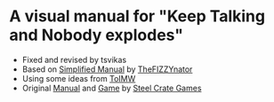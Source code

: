 # A visual manual for "Keep Talking and Nobody explodes"

* Fixed and revised by tsvikas
* Based on [Simplified Manual](http://fizzystack.web.fc2.com/ktane/visual.html)
  by [TheFIZZYnator](https://www.reddit.com/user/thefizzynator/)
* Using some ideas from [ToIMW](https://github.com/Timwi/KtaneContent/tree/master/PDF)
* Original [Manual](https://www.bombmanual.com/)
  and [Game](http://www.keeptalkinggame.com/)
  by [Steel Crate Games](https://steelcrategames.com/)
